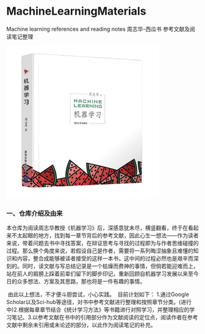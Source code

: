 
# MachineLearningMaterials
Machine learning references and reading notes
周志华-西瓜书 参考文献及阅读笔记整理

<img src="pic/watermelon.png" alt="watermelon" style="zoom:50%;" />







### 一、仓库介绍及由来

​		本仓库为阅读周志华教授《机器学习》后，深感意犹未尽，横竖翻看，终于在看起来不太起眼的地方，找到每一章节背后的参考文献，因此心生一想法——作为读者来说，带着问题去书中寻找答案，在辩证思考与寻找的过程即为与作者思维碰撞的过程。那么换个角度来说，若假设自己是作者，需要将一系列晦涩抽象且难懂的知识和内容，整合成能够被读者接受的这样一本书，这中间的过程必然也是艰辛而深刻的。同时，读文献与写总结记录是一个枯燥而费神的事情，但倘若能迎难而上，站在前人的肩膀上踩着前辈们留下的脚步印记，重新回顾自机器学习发展以来至今日的众多想法、方案及其思路，那也将是一件有趣的事情。

​		由此以上想法，不才便斗胆尝试，小心实践。
​		目前计划如下：
​		1.通过Google Scholar以及Sci-hub等途径，对书中参考文献进行整理和按照章节分类。(进行中)
​		2.根据每章章节结合《统计学习方法》等书籍进行对照学习，并整理相应的学习笔记。
​		3.以参考文献在书中的引用部分作为文献阅读的定位点，阅读作者在参考文献中剩余未引用或未论述的部分，以此作为阅读笔记的补充。





